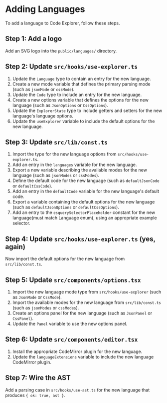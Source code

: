 # Adding Languages

To add a language to Code Explorer, follow these steps.

## Step 1: Add a logo

Add an SVG logo into the `public/languages/` directory.

## Step 2: Update `src/hooks/use-explorer.ts`

1. Update the `Language` type to contain an entry for the new language.
1. Create a new mode variable that defines the primary parsing mode (such as `jsonMode` or `cssMode`).
1. Update the `Code` type to include an entry for the new language.
1. Create a new options variable that defines the options for the new language (such as `JsonOptions` or `CssOptions`).
1. Update the `ExplorerState` type to include getters and setters for the new language's language options.
1. Update the `useExplorer` variable to include the default options for the new language.

## Step 3: Update `src/lib/const.ts`

1. Import the type for the new language options from `src/hooks/use-explorer.ts`.
1. Add an entry in the `languages` variable for the new language.
1. Export a new variable describing the available modes for the new language (such as `jsonModes` or `cssModes`).
1. Define the default code for the new language (such as `defaultJsonCode` or `defaultCssCode`).
1. Add an entry in the `defaultCode` variable for the new language's default code.
1. Export a variable containing the default options for the new language (such as `defaultJsonOptions` or `defaultCssOptions`).
1. Add an entry to the `esquerySelectorPlaceholder` constant for the new language(must match Language enum), using an appropriate example selector.

## Step 4: Update `src/hooks/use-explorer.ts` (yes, again)

Now import the default options for the new language from `src/lib/const.ts`.

## Step 5: Update `src/components/options.tsx`

1. Import the new language mode type from `src/hooks/use-explorer` (such as `JsonMode` or `CssMode`).
1. Import the available modes for the new language from `src/lib/const.ts` (such as `jsonModes` or `cssModes`).
1. Create an options panel for the new language (such as `JsonPanel` or `CssPanel`).
1. Update the `Panel` variable to use the new options panel.

## Step 6: Update `src/components/editor.tsx`

1. Install the appropriate CodeMirror plugin for the new language.
1. Update the `languageExtensions` variable to include the new language CodeMirror plugin.

## Step 7: Wire the AST

Add a parsing case in `src/hooks/use-ast.ts` for the new language that produces `{ ok: true, ast }`.
